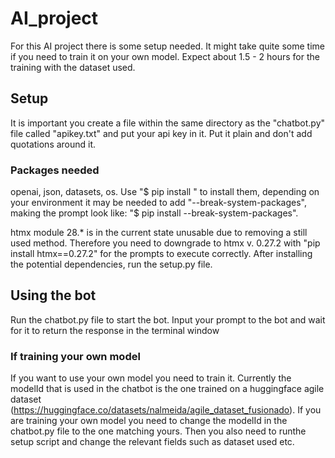 # AI_project

For this AI project there is some setup needed. It might take quite some time if you need to train it on your own model. Expect about 1.5 - 2 hours for the training with the dataset used.

## Setup
It is important you create a file within the same directory as the "chatbot.py" file called "apikey.txt" and put your api key in it. Put it plain and don't add quotations around it.
### Packages needed
openai, json, datasets, os.
Use "$ pip install <package-name>" to install them, depending on your environment it may be needed to add "--break-system-packages", making the prompt look like: "$ pip install <package-name> --break-system-packages".

htmx module 28.* is in the current state unusable due to removing a still used method. Therefore you need to downgrade to htmx v. 0.27.2 with "pip install htmx==0.27.2" for the prompts to execute correctly. After installing the potential dependencies, run the setup.py file.
## Using the bot
Run the chatbot.py file to start the bot. Input your prompt to the bot and wait for it to return the response in the terminal window
### If training your own model
If you want to use your own model you need to train it. Currently the modelId that is used in the chatbot is the one trained on a huggingface agile dataset (https://huggingface.co/datasets/nalmeida/agile_dataset_fusionado). If you are training your own model you need to change the modelId in the chatbot.py file to the one matching yours. Then you also need to runthe setup script and change the relevant fields such as dataset used etc.
